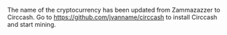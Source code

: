 The name of the cryptocurrency has been updated from Zammazazzer to Circcash. Go to https://github.com/jvanname/circcash to install Circcash and start mining.
